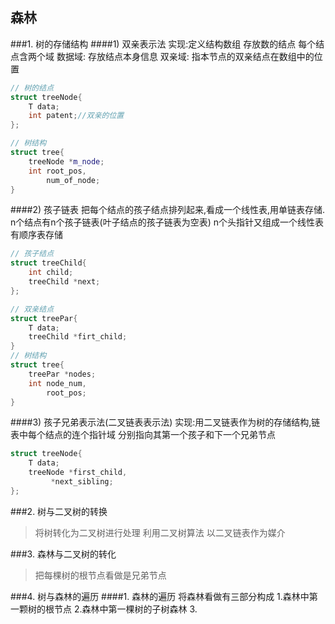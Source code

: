## 森林

###1. 树的存储结构
####1) 双亲表示法
	实现:定义结构数组 存放数的结点
	     每个结点含两个域
	数据域: 存放结点本身信息
	双亲域: 指本节点的双亲结点在数组中的位置
```c++
// 树的结点
struct treeNode{
	T data;
	int patent;//双亲的位置
};

// 树结构
struct tree{
	treeNode *m_node;
	int root_pos,
	    num_of_node;
}
```
####2) 孩子链表
	把每个结点的孩子结点排列起来,看成一个线性表,用单链表存储.
	n个结点有n个孩子链表(叶子结点的孩子链表为空表)
	n个头指针又组成一个线性表 有顺序表存储
```c++
// 孩子结点
struct treeChild{
	int child;
	treeChild *next;
};

// 双亲结点
struct treePar{
	T data;
	treeChild *firt_child;
}
// 树结构
struct tree{
	treePar *nodes;
	int node_num,
	    root_pos;
}
```
####3) 孩子兄弟表示法(二叉链表表示法)
	实现:用二叉链表作为树的存储结构,链表中每个结点的连个指针域
	分别指向其第一个孩子和下一个兄弟节点

```c++
struct treeNode{
	T data;
	treeNode *first_child,
		 *next_sibling;
};
```

###2. 树与二叉树的转换
> 将树转化为二叉树进行处理 利用二叉树算法
> 以二叉链表作为媒介

###3. 森林与二叉树的转化
> 把每棵树的根节点看做是兄弟节点

###4. 树与森林的遍历
####1. 森林的遍历
	将森林看做有三部分构成
		1.森林中第一颗树的根节点
		2.森林中第一棵树的子树森林
		3.